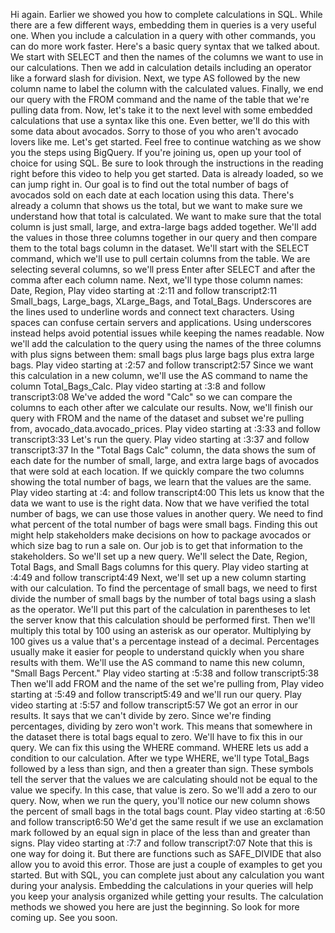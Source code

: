 

Hi again. Earlier we showed you how to complete calculations in SQL. While there are a few different ways, embedding them in queries is a very useful one. When you include a calculation in a query with other commands, you can do more work faster. Here's a basic query syntax that we talked about. We start with SELECT and then the names of the columns we want to use in our calculations. Then we add in calculation details including an operator like a forward slash for division. Next, we type AS followed by the new column name to label the column with the calculated values. Finally, we end our query with the FROM command and the name of the table that we're pulling data from. Now, let's take it to the next level with some embedded calculations that use a syntax like this one. Even better, we'll do this with some data about avocados. Sorry to those of you who aren't avocado lovers like me. Let's get started. Feel free to continue watching as we show you the steps using BigQuery. If you're joining us, open up your tool of choice for using SQL. Be sure to look through the instructions in the reading right before this video to help you get started. Data is already loaded, so we can jump right in. Our goal is to find out the total number of bags of avocados sold on each date at each location using this data. There's already a column that shows us the total, but we want to make sure we understand how that total is calculated. We want to make sure that the total column is just small, large, and extra-large bags added together. We'll add the values in those three columns together in our query and then compare them to the total bags column in the dataset. We'll start with the SELECT command, which we'll use to pull certain columns from the table. We are selecting several columns, so we'll press Enter after SELECT and after the comma after each column name. Next, we'll type those column names: Date, Region,
Play video starting at :2:11 and follow transcript2:11
Small_bags, Large_bags, XLarge_Bags, and Total_Bags. Underscores are the lines used to underline words and connect text characters. Using spaces can confuse certain servers and applications. Using underscores instead helps avoid potential issues while keeping the names readable. Now we'll add the calculation to the query using the names of the three columns with plus signs between them: small bags plus large bags plus extra large bags.
Play video starting at :2:57 and follow transcript2:57
Since we want this calculation in a new column, we'll use the AS command to name the column Total_Bags_Calc.
Play video starting at :3:8 and follow transcript3:08
We've added the word "Calc" so we can compare the columns to each other after we calculate our results. Now, we'll finish our query with FROM and the name of the dataset and subset we're pulling from, avocado_data.avocado_prices.
Play video starting at :3:33 and follow transcript3:33
Let's run the query.
Play video starting at :3:37 and follow transcript3:37
In the "Total Bags Calc" column, the data shows the sum of each date for the number of small, large, and extra large bags of avocados that were sold at each location. If we quickly compare the two columns showing the total number of bags, we learn that the values are the same.
Play video starting at :4: and follow transcript4:00
This lets us know that the data we want to use is the right data. Now that we have verified the total number of bags, we can use those values in another query. We need to find what percent of the total number of bags were small bags. Finding this out might help stakeholders make decisions on how to package avocados or which size bag to run a sale on. Our job is to get that information to the stakeholders. So we'll set up a new query. We'll select the Date, Region, Total Bags, and Small Bags columns for this query.
Play video starting at :4:49 and follow transcript4:49
Next, we'll set up a new column starting with our calculation. To find the percentage of small bags, we need to first divide the number of small bags by the number of total bags using a slash as the operator. We'll put this part of the calculation in parentheses to let the server know that this calculation should be performed first. Then we'll multiply this total by 100 using an asterisk as our operator. Multiplying by 100 gives us a value that's a percentage instead of a decimal. Percentages usually make it easier for people to understand quickly when you share results with them. We'll use the AS command to name this new column, "Small Bags Percent."
Play video starting at :5:38 and follow transcript5:38
Then we'll add FROM and the name of the set we're pulling from,
Play video starting at :5:49 and follow transcript5:49
and we'll run our query.
Play video starting at :5:57 and follow transcript5:57
We got an error in our results. It says that we can't divide by zero. Since we're finding percentages, dividing by zero won't work. This means that somewhere in the dataset there is total bags equal to zero. We'll have to fix this in our query. We can fix this using the WHERE command. WHERE lets us add a condition to our calculation. After we type WHERE, we'll type Total_Bags followed by a less than sign, and then a greater than sign. These symbols tell the server that the values we are calculating should not be equal to the value we specify. In this case, that value is zero. So we'll add a zero to our query. Now, when we run the query, you'll notice our new column shows the percent of small bags in the total bags count.
Play video starting at :6:50 and follow transcript6:50
We'd get the same result if we use an exclamation mark followed by an equal sign in place of the less than and greater than signs.
Play video starting at :7:7 and follow transcript7:07
Note that this is one way for doing it. But there are functions such as SAFE_DIVIDE that also allow you to avoid this error. Those are just a couple of examples to get you started. But with SQL, you can complete just about any calculation you want during your analysis. Embedding the calculations in your queries will help you keep your analysis organized while getting your results. The calculation methods we showed you here are just the beginning. So look for more coming up. See you soon.
